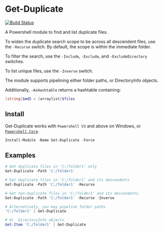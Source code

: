 # Get-Duplicate

[![Build Status](https://travis-ci.org/leojonathanoh/Get-Duplicate.svg?branch=master)](https://travis-ci.org/leojonathanoh/Get-Duplicate)

A Powershell module to find and list duplicate files.

To widen the duplicate search scope to be across all descendent files, use the `-Recurse` switch. By default, the scope is within the immediate folder.

To filter the search, use the `-Include`, `-Exclude`, and `-ExcludeDirectory` switches.

To list unique files, use the `-Inverse` switch.

The module supports pipelining either folder paths, or DirectoryInfo objects.

Additionally, `-AsHashtable` returns a hashtable containing:

```powershell
[string]$md5 = [arraylist]$files
```

## Install

Get-Duplicate works with `Powershell V3` and above on Windows, or [`Powershell Core`](https://github.com/powershell/powershell).

```powershell
Install-Module -Name Get-Duplicate -Force
```

## Examples

```powershell
# Get duplicate files in 'C:/folder1' only
Get-Duplicate -Path 'C:/folder1'

# Get duplicate files in 'C:/folder1' and its descendents
Get-Duplicate -Path 'C:/folder1' -Recurse

# Get non-duplicate files in 'C:/folder1' and its descendents
Get-Duplicate -Path 'C:/folder1' -Recurse -Inverse

# Alternatively, you may pipeline folder paths
'C:/folder1' | Get-Duplicate

# Or  DirectoryInfo objects
Get-Item 'C:/folder1' | Get-Duplicate
```